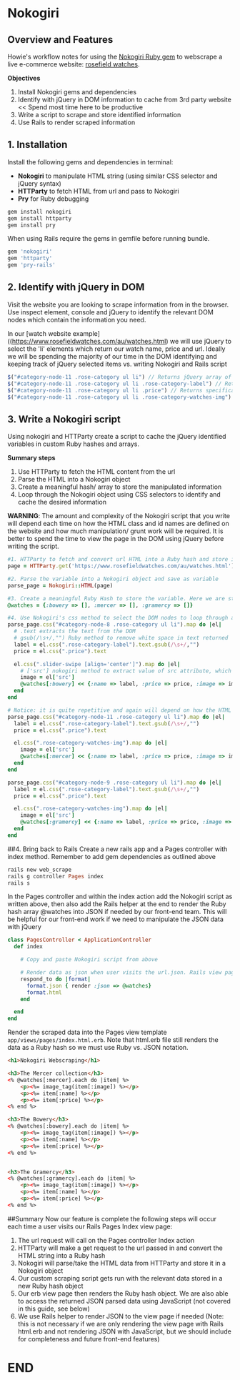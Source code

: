 # Nokogiri

## Overview and Features
Howie's workflow notes for using the [Nokogiri Ruby gem](http://www.nokogiri.org/) to webscrape a live e-commerce website: [rosefield watches](https://www.rosefieldwatches.com/au/watches.html).

**Objectives**
  1. Install Nokogiri gems and dependencies
  2. Identify with jQuery in DOM information to cache from 3rd party website << Spend most time here to be productive
  3. Write a script to scrape and store identified information
  4. Use Rails to render scraped information

## 1. Installation
Install the following gems and dependencies in terminal:
- **Nokogiri** to manipulate HTML string (using similar CSS selector and jQuery syntax)
- **HTTParty** to fetch HTML from url and pass to Nokogiri
- **Pry** for Ruby debugging

```ruby
gem install nokogiri
gem install httparty
gem install pry
```

When using Rails require the gems in gemfile before running bundle.

```ruby
gem 'nokogiri'
gem 'httparty'
gem 'pry-rails'
```

## 2. Identify with jQuery in DOM
Visit the website you are looking to scrape information from in the browser. Use inspect element, console and jQuery to identify the relevant DOM nodes which contain the information you need.

In our [watch website example]((https://www.rosefieldwatches.com/au/watches.html) we will use jQuery to select the 'li' elements which return our watch name, price and url. Ideally we will be spending the majority of our time in the DOM identifying and keeping track of jQuery selected items vs. writing Nokogiri and Rails script

```javascript
$("#category-node-11 .rose-category ul li") // Returns jQuery array of li elements
$("#category-node-11 .rose-category ul li .rose-category-label") // Returns specifically the div's containing the name text
$("#category-node-11 .rose-category ul li .price") // Returns specifically the div's containing the price text
$("#category-node-11 .rose-category ul li .rose-category-watches-img") // Returns specifically the div's containing the image tags
```

## 3. Write a Nokogiri script
Using nokogiri and HTTParty create a script to cache the jQuery identified variables in custom Ruby hashes and arrays.

**Summary steps**  
1. Use HTTParty to fetch the HTML content from the url
2. Parse the HTML into a Nokogiri object
3. Create a meaningful hash/ array to store the manipulated information
4. Loop through the Nokogiri object using CSS selectors to identify and cache the desired information

**WARNING**: The amount and complexity of the Nokogiri script that you write will depend each time on how the HTML class and id names are defined on the website and how much manipulation/ grunt work will be required. It is better to spend the time to view the page in the DOM using jQuery before writing the script.

```ruby
#1. HTTParty to fetch and convert url HTML into a Ruby hash and store in variable
page = HTTParty.get('https://www.rosefieldwatches.com/au/watches.html')

#2. Parse the variable into a Nokogiri object and save as variable
parse_page = Nokogiri::HTML(page)

#3. Create a meaningful Ruby Hash to store the variable. Here we are storing the information in a hash with three primary key value pairs being the key brands which will each hold an array of hashes representing the name, price and image_url of each of the brands watches
@watches = {:bowery => [], :mercer => [], :gramercy => []}

#4. Use Nokogiri's css method to select the DOM nodes to loop through and manipulate (similar to jQuery). You will notice that the jQuery selectors are quite different for each node and will depend each time on how the author of the website has written out their classes and ids. Each case will be different, so it is best to rely on jQuery initially to identify where the information lies and how specific it is. Best rely on websites with well defined DOM names. This is not the best example
parse_page.css("#category-node-8 .rose-category ul li").map do |el|
  # .text extracts the text from the DOM
  # gsub(/\s+/,"") Ruby method to remove white space in text returned
  label = el.css(".rose-category-label").text.gsub(/\s+/,"")
  price = el.css(".price").text

  el.css(".slider-swipe [align='center']").map do |el|
    # ['src'] nokogiri method to extract value of src attribute, which in this case is the url value
    image = el['src']
    @watches[:bowery] << {:name => label, :price => price, :image => image}
  end
end

# Notice: it is quite repetitive and again will depend on how the HTML class and id names are labelled on the page
parse_page.css("#category-node-11 .rose-category ul li").map do |el|
  label = el.css(".rose-category-label").text.gsub(/\s+/,"")
  price = el.css(".price").text

  el.css(".rose-category-watches-img").map do |el|
    image = el['src']
    @watches[:mercer] << {:name => label, :price => price, :image => image}
  end
end

parse_page.css("#category-node-9 .rose-category ul li").map do |el|
  label = el.css(".rose-category-label").text.gsub(/\s+/,"")
  price = el.css(".price").text

  el.css(".rose-category-watches-img").map do |el|
    image = el['src']
    @watches[:gramercy] << {:name => label, :price => price, :image => image}
  end
end

```

##4. Bring back to Rails
Create a new rails app and a Pages controller with index method. Remember to add gem dependencies as outlined above
```ruby
rails new web_scrape
rails g controller Pages index
rails s
```

In the Pages controller and within the index action add the Nokogiri script as written above, then also add the Rails helper at the end to render the Ruby hash array @watches into JSON if needed by our front-end team. This will be helpful for our front-end work if we need to manipulate the JSON data with jQuery

```ruby
class PagesController < ApplicationController
  def index

    # Copy and paste Nokogiri script from above

    # Render data as json when user visits the url.json. Rails view page will still access the Ruby hash
    respond_to do |format|
      format.json { render :json => @watches}
      format.html
    end

  end
end
```

Render the scraped data into the Pages view template `app/views/pages/index.html.erb`. Note that html.erb file still renders the data as a Ruby hash so we must use Ruby vs. JSON notation.

```html
<h1>Nokogiri Webscraping</h1>

<h3>The Mercer collection</h3>
<% @watches[:mercer].each do |item| %>
    <p><%= image_tag(item[:image]) %></p>
    <p><%= item[:name] %></p>
    <p><%= item[:price] %></p>
<% end %>

<h3>The Bowery</h3>
<% @watches[:bowery].each do |item| %>
    <p><%= image_tag(item[:image]) %></p>
    <p><%= item[:name] %></p>
    <p><%= item[:price] %></p>
<% end %>


<h3>The Gramercy</h3>
<% @watches[:gramercy].each do |item| %>
    <p><%= image_tag(item[:image]) %></p>
    <p><%= item[:name] %></p>
    <p><%= item[:price] %></p>
<% end %>
```

##Summary
Now our feature is complete the following steps will occur each time a user visits our Rails Pages Index view page:  

1. The url request will call on the Pages controller Index action
2. HTTParty will make a get request to the url passed in and convert the HTML string into a Ruby hash
3. Nokogiri will parse/take the HTML data from HTTParty and store it in a Nokogiri object
4. Our custom scraping script gets run with the relevant data stored in a new Ruby hash object
5. Our erb view page then renders the Ruby hash object. We are also able to access the returned JSON parsed data using JavaScript (not covered in this guide, see below)
6. We use Rails helper to render JSON to the view page if needed (Note: this is not necessary if we are only rendering the view page with Rails html.erb and not rendering JSON with JavaScript, but we should include for completeness and future front-end features)

# END
